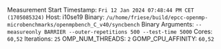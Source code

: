 Measurement Start Timestamp: `Fri 12 Jan 2024 07:48:44 PM CET (1705085324)`
Host: i10se19
Binary: `/u/home/friese/build/epcc-openmp-microbenchmarks/openmpbench_C_v40/syncbench`
Binary Arguments: `--measureonly BARRIER --outer-repetitions 500 --test-time 5000`
Cores: `60,52`
Iterations: `25`
OMP_NUM_THREADS: `2`
GOMP_CPU_AFFINITY: `60,52`
